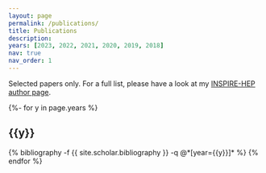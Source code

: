 ```yaml
---
layout: page
permalink: /publications/
title: Publications
description:
years: [2023, 2022, 2021, 2020, 2019, 2018]
nav: true
nav_order: 1
---
```

<!-- _pages/publications.md -->
<div class="publications">
  
Selected papers only. For a full list, please have a look at my <a href="https://inspirehep.net/authors/1656809">INSPIRE-HEP author page</a>.

{%- for y in page.years %}
  <h2 class="year">{{y}}</h2>
  {% bibliography -f {{ site.scholar.bibliography }} -q @*[year={{y}}]* %}
{% endfor %}

</div>

